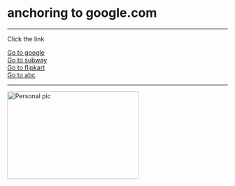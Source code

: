 <!DOCTYPE html>
<html lang="en">
<head>
    <meta charset="UTF-8">
    <meta name="viewport" content="width=device-width, initial-scale=1.0">
    <title>open source links</title>
</head>
<body>
    <h1>anchoring to google.com</google></h1>
    <hr>
    <p>Click the link</p>
    <a href = "https://www.google.com" target="_blank">Go to google</a>
    <br>
    <a href = "https://www.subway.com" target="_blank">Go to subway</a>
    <br>
    <a href = "https://www.flipkart.com" target="_blank">Go to flipkart </a>
    <br> 
    <a href = "abc.html" target="_blank">Go to abc</a>
    <hr>
    <img src="bird.jpeg" alt ="Personal pic" width="300" height="200">
</body>
</html>

